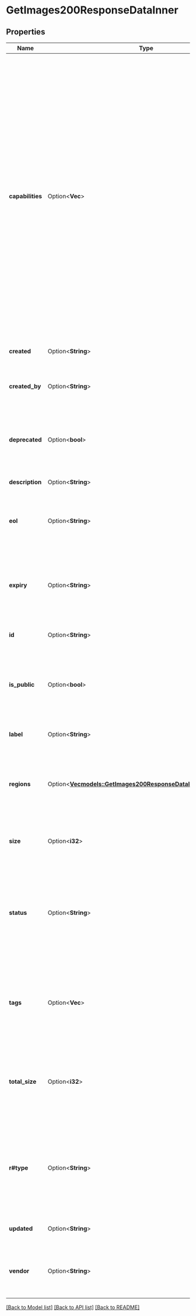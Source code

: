 # GetImages200ResponseDataInner

## Properties

Name | Type | Description | Notes
------------ | ------------- | ------------- | -------------
**capabilities** | Option<**Vec<String>**> | __Read-only__ A list of the possible capabilities of this image.  - `cloud-init`. The image supports the cloud-init multi-distribution method with our [Metadata service](https://www.linode.com/docs/products/compute/compute-instances/guides/metadata/#troubleshoot-metadata-and-cloud-init). This only applies to public images.  - `distributed-sites`. Whether the image can be used in distributed compute regions. Compared to a core compute region, distributed compute regions offer limited functionality, but they're globally distributed. Your image can be geographically closer to you, potentially letting you deploy it quicker. See [Regions and images](https://techdocs.akamai.com/cloud-computing/docs/images#regions-and-images) for complete details. | [optional][readonly]
**created** | Option<**String**> | __Read-only__ When this image was created. | [optional][readonly]
**created_by** | Option<**String**> | __Read-only__ The name of the user who created this image, or `linode` for public images. | [optional][readonly]
**deprecated** | Option<**bool**> | __Filterable__, __Read-only__ Whether this image is deprecated. Only public images can be deprecated. | [optional][readonly]
**description** | Option<**String**> | A detailed description of this image. | [optional]
**eol** | Option<**String**> | __Read-only__ The date of the public image's planned removal from service. This is `null` for private images. | [optional][readonly]
**expiry** | Option<**String**> | __Read-only__ Only images created automatically from a deleted compute instance (type=automatic) expire. This is `null` for private images. | [optional][readonly]
**id** | Option<**String**> | __Read-only__ The unique identifier for each image. | [optional][readonly]
**is_public** | Option<**bool**> | __Filterable__, __Read-only__ Revealed as `true` if the image is a public distribution image. Private, account-specific images are listed as `false`. | [optional][readonly]
**label** | Option<**String**> | __Filterable__ A short description of the image. | [optional]
**regions** | Option<[**Vec<models::GetImages200ResponseDataInnerRegionsInner>**](get_images_200_response_data_inner_regions_inner.md)> | __Read-only__ Details on the regions where this image is stored. See [Regions and images](https://techdocs.akamai.com/cloud-computing/docs/images#regions-and-images) for full details on support for `regions`. | [optional][readonly]
**size** | Option<**i32**> | __Filterable__, __Read-only__ The minimum size in MB this image needs to deploy. | [optional][readonly]
**status** | Option<**String**> | __Filterable__, __Read-only__ The current status of the image. Possible values are `available`, `creating`, and `pending_upload`.  > 📘 > > The `+order_by` and `+order` operators are not available when [filtering](https://techdocs.akamai.com/linode-api/reference/filtering-and-sorting) on this key. | [optional][readonly]
**tags** | Option<**Vec<String>**> | __Filterable__ Tags used for organizational purposes. A tag can be from 3 to 100 characters long, and an image can have a maximum of 500 total tags. | [optional]
**total_size** | Option<**i32**> | __Read-only__ The total size in bytes of all instances of this image, in all `regions`.  > 📘 > > This object is empty for existing images. It's intended for use with future functionality. | [optional][readonly]
**r#type** | Option<**String**> | __Filterable__, __Read-only__ How the image was created. Create a `manual` image at any time. An `automatic` image is created automatically from a deleted compute instance. | [optional][readonly]
**updated** | Option<**String**> | __Read-only__ When this image was last updated. | [optional][readonly]
**vendor** | Option<**String**> | __Filterable__, __Read-only__ The upstream distribution vendor. This is `null` for private images. | [optional][readonly]

[[Back to Model list]](../README.md#documentation-for-models) [[Back to API list]](../README.md#documentation-for-api-endpoints) [[Back to README]](../README.md)


